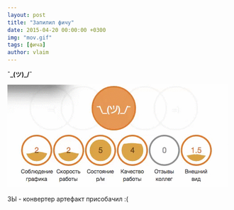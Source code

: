 ```yaml
---
layout: post
title: "Запилил фичу"
date: 2015-04-20 00:00:00 +0300
img: "mov.gif"
tags: [фича]
author: vlaim
---
```


**¯\_(ツ)_/¯**

[![_mov](/assets/img/mov.gif)](/assets/img/mov.gif)

ЗЫ - конвертер артефакт присобачил :(